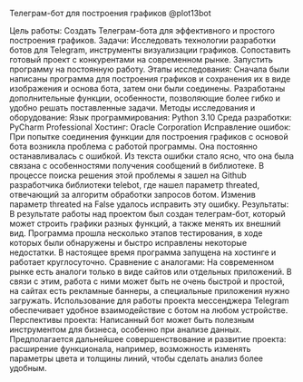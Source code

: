 
Телеграм-бот для построения графиков @plot13bot
 
Цель работы: Создать Телеграм-бота для эффективного и простого построения графиков.
Задачи: Исследовать технологии разработки ботов для Telegram, инструменты визуализации графиков. Сопоставить готовый проект с конкурентами на современном рынке. Запустить программу на постоянную работу.
Этапы исследования: Сначала были написаны программа для построения графиков и сохранения их в виде изображения и основа бота, затем они были соединены. Разработаны дополнительные функции, особенности, позволяющие более гибко и удобно решать поставленные задачи.
Методы исследования и оборудование: 
Язык программирования: Python 3.10
Среда разработки: PyCharm Professional
Хостинг: Oracle Corporation
Исправление ошибок: При попытке соединения функции для построения графиков с основой бота возникла проблема с работой программы. Она постоянно останавливалась с ошибкой. Из текста ошибки стало ясно, что она была связана с особенностями получения сообщений в библиотеке. В процессе поиска решения этой проблемы я зашел на Github разработчика библиотеки telebot, где нашел параметр threated, отвечающий за алгоритм обработки запросов ботом. Изменив параметр threated на False удалось исправить эту ошибку. 
Результаты: В результате работы над проектом был создан телеграм-бот, который может строить графики разных функций, а также менять их внешний вид. Программа прошла несколько этапов тестирования, в ходе которых были обнаружены и быстро исправлены некоторые недостатки. В настоящее время программа запущена на хостинге и работает круглосуточно.
Сравнение с аналогами: На современном рынке есть аналоги только в виде сайтов или отдельных приложений. В связи с этим, работа с ними может быть не очень быстрой и простой, на сайтах есть рекламные баннеры, а специальные приложения нужно загружать. Использование для работы проекта мессенджера Telegram обеспечивает удобное взаимодействие с ботом на любом устройстве.
Перспективы проекта: Написанный бот может быть полезным инструментом для бизнеса, особенно при анализе данных. Предполагается дальнейшее совершенствование и развитие проекта: расширение функционала, например, возможность изменять параметры цвета и толщины линий, чтобы сделать анализ более удобным.
